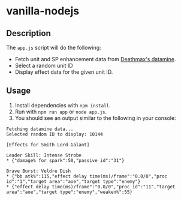 # vanilla-nodejs

## Description

The `app.js` script will do the following:

* Fetch unit and SP enhancement data from [Deathmax's datamine](https://github.com/BluuArc/bfmt-utilities/tree/master/examples/vanilla-browser).
* Select a random unit ID
* Display effect data for the given unit ID.

## Usage

1. Install dependencies with `npm install`.
2. Run with `npm run app` or `node app.js`.
3. You should see an output similar to the following in your console:

```
Fetching datamine data...
Selected random ID to display: 10144

[Effects for Smith Lord Galant]

Leader Skill: Intense Strobe
* {"damage% for spark":50,"passive id":"31"}

Brave Burst: Veldre Dish
* {"bb atk%":115,"effect delay time(ms)/frame":"0.0/0","proc id":"1","target area":"aoe","target type":"enemy"}
* {"effect delay time(ms)/frame":"0.0/0","proc id":"11","target area":"aoe","target type":"enemy","weaken%":55}
```
